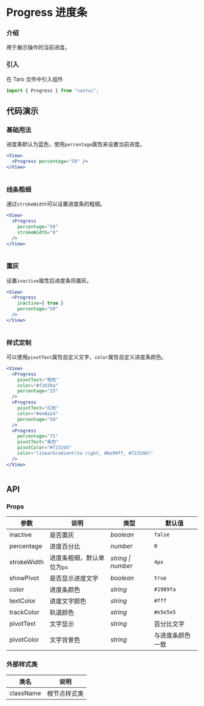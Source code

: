 # Progress 进度条

### 介绍

用于展示操作的当前进度。

### 引入

在 Taro 文件中引入组件

```js
import { Progress } from "vantui"; 
```

## 代码演示

### 基础用法

进度条默认为蓝色，使用`percentage`属性来设置当前进度。

```jsx
<View>
  <Progress percentage="50" />
</View>
 
```

### 线条粗细

通过`strokeWidth`可以设置进度条的粗细。

```jsx
<View>
  <Progress
    percentage="50"
    strokeWidth="8"
  />
</View>
 
```

### 置灰

设置`inactive`属性后进度条将置灰。

```jsx
<View>
  <Progress
    inactive={ true }
    percentage="50"
  />
</View>
 
```

### 样式定制

可以使用`pivotText`属性自定义文字，`color`属性自定义进度条颜色。

```jsx
<View>
  <Progress
    pivotText="橙色"
    color="#f2826a"
    percentage="25"
  />
  <Progress
    pivotText="红色"
    color="#ee0a24"
    percentage="50"
  />
  <Progress
    percentage="75"
    pivotText="紫色"
    pivotColor="#7232dd"
    color="linearGradient(to right, #be99ff, #7232dd)"
  />
</View>
 
```

## API

### Props

| 参数 | 说明 | 类型 | 默认值 |
| --- | --- | --- | --- |
| inactive | 是否置灰 | _boolean_ | `false` |
| percentage | 进度百分比 | _number_ | `0` |
| strokeWidth | 进度条粗细，默认单位为`px` | _string \| number_ | `4px` |
| showPivot | 是否显示进度文字 | _boolean_ | `true` |
| color | 进度条颜色 | _string_ | `#1989fa` |
| textColor | 进度文字颜色 | _string_ | `#fff` |
| trackColor | 轨道颜色 | _string_ | `#e5e5e5` |
| pivotText | 文字显示 | _string_ | 百分比文字 |
| pivotColor | 文字背景色 | _string_ | 与进度条颜色一致 |

### 外部样式类

| 类名         | 说明         |
| ------------ | ------------ |
| className | 根节点样式类 |
